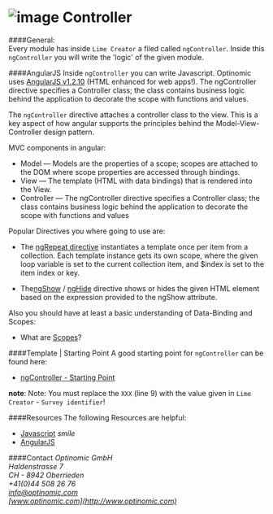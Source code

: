 ![image](http://www.ottiger.org/optinomic_logo/optinomic_logo_small.png)
Controller
==========


####General:     Every module has inside `Lime Creator` a filed called `ngController`. Inside this `ngController` you will write the 'logic' of the given module.   

####AngularJSInside `ngController` you can write Javascript. Optinomic uses [AngularJS v1.2.10]( https://angularjs.org/) (HTML enhanced for web apps!). The ngController directive specifies a Controller class; the class contains business logic behind the application to decorate the scope with functions and values.  
The `ngController` directive attaches a controller class to the view. This is a key aspect of how angular supports the principles behind the Model-View-Controller design pattern.

MVC components in angular:

- Model — Models are the properties of a scope; scopes are attached to the DOM where scope properties are accessed through bindings.
- View — The template (HTML with data bindings) that is rendered into the View.
- Controller — The ngController directive specifies a Controller class; the class contains business logic behind the application to decorate the scope with functions and values

Popular Directives you where going to use are: 
- The [ngRepeat directive](https://docs.angularjs.org/api/ng/directive/ngRepeat) instantiates a template once per item from a collection. Each template instance gets its own scope, where the given loop variable is set to the current collection item, and $index is set to the item index or key.
- The[ngShow](https://docs.angularjs.org/api/ng/directive/ngShow) / [ngHide](https://docs.angularjs.org/api/ng/directive/ngHide) directive shows or hides the given HTML element based on the expression provided to the ngShow attribute.
Also you should have at least a basic understanding of Data-Binding and Scopes:    
- What are [Scopes](https://docs.angularjs.org/guide/scope)?    


####Template |  Starting PointA good starting point for `ngController` can be found here:    -	[ngController - Starting Point](https://github.com/Optinomic/optinomic-documentation/blob/master/controller/controller.js)  
**note**: Note: You must replace the `XXX` (line 9) with the value given in `Lime Creator` - `Survey identifier`! 

####ResourcesThe following Resources are helpful:    -	[Javascript](http://lmgtfy.com/?q=Javascript)  *smile*   -	[AngularJS](https://angularjs.org/)    





####Contact
*Optinomic GmbH*   
*Haldenstrasse 7*     
*CH - 8942 Oberrieden*     
*+41(0)44 508 26 76*    
*info@optinomic.com*   
*[www.optinomic.com](http://www.optinomic.com)*     


